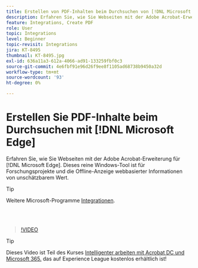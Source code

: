 ```yaml
---
title: Erstellen von PDF-Inhalten beim Durchsuchen von [!DNL Microsoft Edge]
description: Erfahren Sie, wie Sie Webseiten mit der Adobe Acrobat-Erweiterung für [!DNL Microsoft Edge]
feature: Integrations, Create PDF
role: User
topic: Integrations
level: Beginner
topic-revisit: Integrations
jira: KT-8495
thumbnail: KT-8495.jpg
exl-id: 636a11a3-612a-4066-ad91-133259fbf0c3
source-git-commit: 4e6fbf91e96d26f9ee8f1105ad68738b9450a32d
workflow-type: tm+mt
source-wordcount: '93'
ht-degree: 0%

---
```


# Erstellen Sie PDF-Inhalte beim Durchsuchen mit [!DNL Microsoft Edge]

Erfahren Sie, wie Sie Webseiten mit der Adobe Acrobat-Erweiterung für [!DNL Microsoft Edge]. Dieses reine Windows-Tool ist für Forschungsprojekte und die Offline-Anzeige webbasierter Informationen von unschätzbarem Wert.

>[!TIP]
>
>Weitere Microsoft-Programme [Integrationen](../integrate/integrate-overview.md#microsoft).

<br> 

>[!VIDEO](https://video.tv.adobe.com/v/337248?quality=12&learn=on&hidetitle=true)

>[!TIP]
>
>Dieses Video ist Teil des Kurses [Intelligenter arbeiten mit Acrobat DC und Microsoft 365.](https://experienceleague.adobe.com/?recommended=Acrobat-U-1-2021.microsoft365) das auf Experience League kostenlos erhältlich ist!

